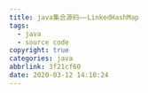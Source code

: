 ```yaml
---
title: java集合源码——LinkedHashMap
tags:
  - java
  - source code
copyright: true
categories: java
abbrlink: 3f21cf60
date: 2020-03-12 14:10:24
---
```

